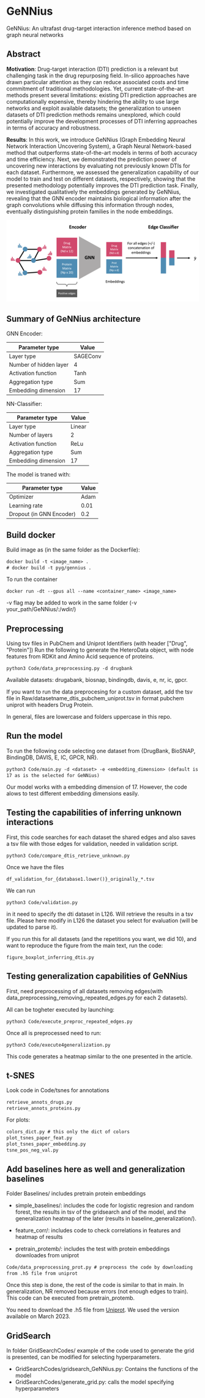 # GeNNius
GeNNius: An ultrafast drug-target interaction inference method based on graph neural networks

## Abstract
**Motivation**: 
Drug-target interaction (DTI) prediction is a relevant but challenging task in the drug repurposing field. In-silico approaches have drawn particular attention as they can reduce associated costs and time commitment of traditional methodologies. Yet, current state-of-the-art methods present several limitations: existing DTI prediction approaches are computationally expensive, thereby hindering the ability to use large networks and exploit available datasets; the generalization to unseen datasets of DTI prediction methods remains unexplored, which could potentially improve the development processes of DTI inferring approaches in terms of accuracy and robustness.

**Results**: 
In this work, we introduce GeNNius (Graph Embedding Neural Network Interaction Uncovering System), a Graph Neural Network-based method that outperforms state-of-the-art models in terms of both accuracy and time efficiency. Next, we demonstrated the prediction power of uncovering new interactions by evaluating not previously known DTIs for each dataset. Furthermore, we assessed the generalization capability of our model to train and test on different datasets, respectively, showing that the presented methodology potentially improves the DTI prediction task. Finally, we investigated qualitatively the embeddings generated by GeNNius, revealing that the GNN encoder maintains biological information after the graph convolutions while diffusing this information through nodes, eventually distinguishing protein families in the node embeddings.


![The model architecture](GeNNius.png)


## Summary of GeNNius architecture

GNN Encoder:

| Parameter type            | Value    |
|---------------------------|----------|
| Layer type                | SAGEConv |
| Number of hidden layer    | 4        |
| Activation function       | Tanh     |
| Aggregation type          | Sum      |
| Embedding dimension       | 17       |


NN-Classifier:

| Parameter type            | Value    |
|---------------------------|----------|
| Layer type                | Linear   |
| Number of layers          | 2        |
| Activation function       | ReLu     |
| Aggregation type          | Sum      |
| Embedding dimension       | 17       |

The model is traned with:

| Parameter type            | Value    |
|---------------------------|----------|
| Optimizer                 | Adam     |
| Learning rate             | 0.01     |
| Dropout (in GNN Encoder)  | 0.2      |



## Build docker 

Build image as (in the same folder as the Dockerfile):
```
docker build -t <image_name> .
# docker build -t pyg/gennius .
```

To run the container
```
docker run -dt --gpus all --name <container_name> <image_name>
```

-v flag may be added to work in the same folder (-v your_path/GeNNius/:/wdir/)



## Preprocessing

Using tsv files in PubChem and Uniprot Identifiers (with header ["Drug", "Protein"]) 
Run the following to generate the HeteroData object, with node features from RDKit and Amino Acid sequence of proteins.

```
python3 Code/data_preprocessing.py -d drugbank
```

Available datasets: drugabank, biosnap, bindingdb, davis, e, nr, ic, gpcr. 

If you want to run the data preprocesing for a custom dataset, add the tsv file in Raw/datasetname_dtis_pubchem_uniprot.tsv in format pubchem uniprot with headers Drug Protein. 

In general, files are lowercase and folders uppercase in this repo.



## Run the model

To run the following code selecting one dataset from {DrugBank, BioSNAP, BindingDB, DAVIS, E, IC, GPCR, NR}.

```
python3 Code/main.py -d <dataset> -e <embedding_dimension> (default is 17 as is the selected for GeNNius)
```

Our model works with a embedding dimension of 17. 
However, the code alows to test different embedding dimensions easily.


## Testing the capabilities of inferring unknown interactions

First, this code searches for each dataset the shared edges and also saves a tsv file with those edges for validation, needed in  validation script. 


```
python3 Code/compare_dtis_retrieve_unknown.py
```

Once we have the files 

```
df_validation_for_{database1.lower()}_originally_*.tsv
```

We can run 
```
python3 Code/validation.py
```
in it need to specify the dti dataset in L126.
Will retrieve the results in a tsv file. Please here modify in L126 the dataset you select for evaluation (will be updated to parse it).

If you run this for all datasets (and the repetitions you want, we did 10), and want to reproduce the figure from the main text, run the code:
```
figure_boxplot_inferring_dtis.py
```


## Testing generalization capabilities of GeNNius

First, need preprocessing of all datasets removing edges(with data_preprocessing_removing_repeated_edges.py for each 2 datasets).

All can be togheter executed by launching:

```
python3 Code/execute_preproc_repeated_edges.py 
```


Once all is preprocessed need to run:

```
python3 Code/execute4generalization.py 
```

This code generates a heatmap similar to the one presented in the article.


## t-SNES

Look code in Code/tsnes
for annotations
```
retrieve_annots_drugs.py
retrieve_annots_proteins.py
```
For plots:

```
colors_dict.py # this only the dict of colors
plot_tsnes_paper_feat.py
plot_tsnes_paper_embedding.py
tsne_pos_neg_val.py
```

## Add baselines here as well and generalization baselines

Folder Baselines/
includes pretrain protein embeddings

- simple_baselines/: includes the code for logistic regresion and random forest, the results in tsv of the gridsearch and of the model, and the generalization heatmap of the later (results in baseline_generalization/). 


- feature_corr/: includes code to check correlations in features and heatmap of results


- pretrain_protemb/: includes the test with protein embeddings downloades from uniprot
```
Code/data_preprocessing_prot.py # preprocess the code by downloading from .h5 file from uniprot
```
Once this step is done, the rest of the code is similar to that in main. 
In generalization, NR removed because errors (not enough edges to train). 
This code can be executed from pretrain_protemb.

You need to download the .h5 file from [Uniprot](https://www.uniprot.org/help/embeddings). We used the version available on March 2023.

## GridSearch

In folder GridSearchCodes/ example of the code used to generate the grid is presented, can be modified for selecting hyperparameters. 

- GridSearchCodes/gridsearch_GeNNius.py: Contains the functions of the model
- GridSearchCodes/generate_grid.py: calls the model specifying hyperparameters